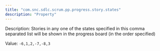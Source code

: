 ```yaml
---
title: "com.snc.sdlc.scrum.pp.progress.story.states"
description: "Property"
---
```


Description: Stories in any one of the states specified in this comma separated list will be shown in the progress board (in the order specified)

Value: `-6,1,2,-7,-8,3`